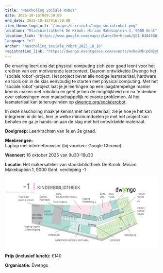 ```yaml
---
title: "Nascholing Sociale Robot"
date: 2025-10-16T009:30:00
end_date: 2025-10-16T016:30:00
item_theme_logo_url: "/images/curricula/logo_socialrobot.png"
location: "Stadsbibliotheek De Krook: Miriam Makebaplein 1, 9000 Gent"
location_link: "https://www.google.com/maps/place/De+Krook/@51.0484088,3.7261741,17z/data=!3m1!4b1!4m6!3m5!1s0x47c3714effffffff:0x9b1a2c7f1cb8c825!8m2!3d51.0484088!4d3.728749!16s%2Fg%2F1hc0gcm5l?entry=ttu&g_ep=EgoyMDI1MDYxMS4wIKXMDSoASAFQAw%3D%3D"
language: "nl"
anchor: "nascholing_sociale_robot_2025_10_16"
registration_link: "https://dwengo.eventgoose.com/events/mvbeBMkrpQN2yP4g"
---
```


De ervaring leert ons dat physical computing zich zeer goed leent voor het creëren van een motiverende leercontext. Daarom ontwikkelde Dwengo het 'sociale robot'-project. Het project bevat alle nodige lesmateriaal, hardware en tools om in de klas eenvoudig te starten met physical computing. Met het 'sociale robot'-project laat je je leerlingen op een laagdrempelige manier kennis maken met robotica en geef je hen de mogelijkheid om na te denken over oplossingen voor maatschappelijk relevante problemen. Al het lesmateriaal kan je terugvinden op [dwengo.org/socialerobot](https://dwengo.org/socialerobot).

In deze nascholing maak je kennis met het materiaal, zie je hoe je het kan integreren in de les, leer je welke minimumdoelen je met het project kan behalen en ga je hands-on aan de slag met het ontwikkelde materiaal.


**Doelgroep:** Leerkrachten van 1e en 2e graad.

**Meebrengen:** <br>
Laptop met internetbrowser (bij voorkeur Google Chrome).

**Wanneer:** 16 oktober 2025 van 9u30-16u30

**Locatie:** Het makersatelier van stadsbibliotheek De Krook: Miriam Makebaplein 1, 9000 Gent, verdieping -1

![Plan naar het makersattelier](/images/events/2025/plan_de_krook_dwengo.png)

**Prijs (inclusief lunch):** €140

**Organisatie:** Dwengo